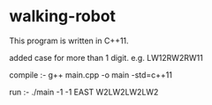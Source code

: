 # walking-robot

This program is written in C++11. 

added case for more than 1 digit. e.g. LW12RW2RW11


compile :- g++ main.cpp -o main -std=c++11


run :- ./main -1 -1 EAST W2LW2LW2LW2
